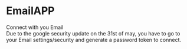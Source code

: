 # EmailAPP
Connect with you Email<br/>
Due to the google security update on the 31st of may, you have to go to your Email settings/security and generate a password token to connect.
